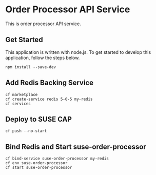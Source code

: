 
# Order Processor API Service

This is order processor API service.

## Get Started

This application is written with node.js. To get started to develop this application, follow the steps below.

```
npm install --save-dev
```

## Add Redis Backing Service

```
cf marketplace
cf create-service redis 5-0-5 my-redis
cf services
```

## Deploy to SUSE CAP

```
cf push --no-start
```

## Bind Redis and Start suse-order-processor

```
cf bind-service suse-order-processor my-redis
cf env suse-order-processor
cf start suse-order-processor
```

